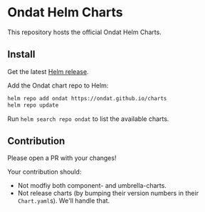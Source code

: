 # Ondat Helm Charts

This repository hosts the official Ondat Helm Charts.

## Install

Get the latest [Helm release](https://github.com/helm/helm#install).

Add the Ondat chart repo to Helm:

```bash
helm repo add ondat https://ondat.github.io/charts
helm repo update
```

Run `helm search repo ondat` to list the available charts.

## Contribution

Please open a PR with your changes!

Your contribution should:
 - Not modfiy both component- and umbrella-charts.
 - Not release charts (by bumping their version numbers in their
   `Chart.yaml`s). We'll handle that.
